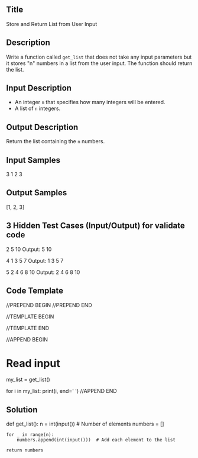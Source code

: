 ## Title
Store and Return List from User Input

## Description
Write a function called `get_list` that does not take any input parameters
but it stores "n" numbers in a list from the user input. The function should return the list. 

## Input Description
- An integer `n` that specifies how many integers will be entered.
- A list of `n` integers.

## Output Description
Return the list containing the `n` numbers.

## Input Samples
3
1
2
3

## Output Samples
[1, 2, 3]


## 3 Hidden Test Cases (Input/Output) for validate code
2
5
10
Output: 5 10

4 
1
3
5
7
Output: 1 3 5 7

5
2
4
6
8
10
Output: 2 4 6 8 10

## Code Template

//PREPEND BEGIN
//PREPEND END

//TEMPLATE BEGIN


//TEMPLATE END


//APPEND BEGIN
# Read input
my_list = get_list()

for i in my_list:
    print(i, end=' ')
//APPEND END


## Solution

def get_list():
    n = int(input())  # Number of elements
    numbers = []

    for _ in range(n):
        numbers.append(int(input()))  # Add each element to the list

    return numbers

